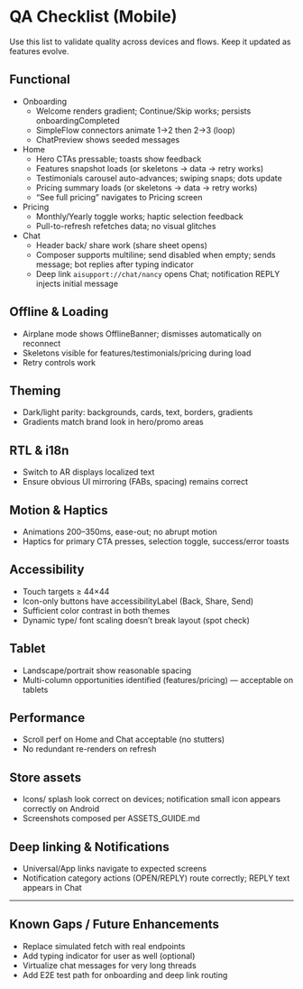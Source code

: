 # QA Checklist (Mobile)

Use this list to validate quality across devices and flows. Keep it updated as features evolve.

## Functional
- Onboarding
  - Welcome renders gradient; Continue/Skip works; persists onboardingCompleted
  - SimpleFlow connectors animate 1→2 then 2→3 (loop)
  - ChatPreview shows seeded messages
- Home
  - Hero CTAs pressable; toasts show feedback
  - Features snapshot loads (or skeletons → data → retry works)
  - Testimonials carousel auto-advances; swiping snaps; dots update
  - Pricing summary loads (or skeletons → data → retry works)
  - “See full pricing” navigates to Pricing screen
- Pricing
  - Monthly/Yearly toggle works; haptic selection feedback
  - Pull-to-refresh refetches data; no visual glitches
- Chat
  - Header back/ share work (share sheet opens)
  - Composer supports multiline; send disabled when empty; sends message; bot replies after typing indicator
  - Deep link `aisupport://chat/nancy` opens Chat; notification REPLY injects initial message

## Offline & Loading
- Airplane mode shows OfflineBanner; dismisses automatically on reconnect
- Skeletons visible for features/testimonials/pricing during load
- Retry controls work

## Theming
- Dark/light parity: backgrounds, cards, text, borders, gradients
- Gradients match brand look in hero/promo areas

## RTL & i18n
- Switch to AR displays localized text
- Ensure obvious UI mirroring (FABs, spacing) remains correct

## Motion & Haptics
- Animations 200–350ms, ease-out; no abrupt motion
- Haptics for primary CTA presses, selection toggle, success/error toasts

## Accessibility
- Touch targets ≥ 44×44
- Icon-only buttons have accessibilityLabel (Back, Share, Send)
- Sufficient color contrast in both themes
- Dynamic type/ font scaling doesn’t break layout (spot check)

## Tablet
- Landscape/portrait show reasonable spacing
- Multi-column opportunities identified (features/pricing) — acceptable on tablets

## Performance
- Scroll perf on Home and Chat acceptable (no stutters)
- No redundant re-renders on refresh

## Store assets
- Icons/ splash look correct on devices; notification small icon appears correctly on Android
- Screenshots composed per ASSETS_GUIDE.md

## Deep linking & Notifications
- Universal/App links navigate to expected screens
- Notification category actions (OPEN/REPLY) route correctly; REPLY text appears in Chat

---

## Known Gaps / Future Enhancements
- Replace simulated fetch with real endpoints
- Add typing indicator for user as well (optional)
- Virtualize chat messages for very long threads
- Add E2E test path for onboarding and deep link routing
